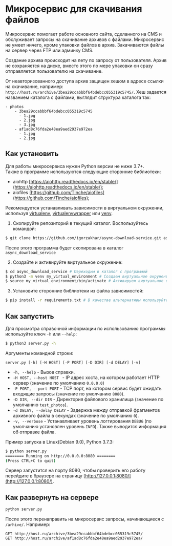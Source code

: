 # Микросервис для скачивания файлов

Микросервис помогает работе основного сайта, сделанного на CMS и обслуживает
запросы на скачивание архивов с файлами. Микросервис не умеет ничего, кроме упаковки файлов
в архив. Закачиваются файлы на сервер через FTP или админку CMS.

Создание архива происходит на лету по запросу от пользователя. Архив не сохраняется на диске, вместо этого по мере упаковки он сразу отправляется пользователю на скачивание.

От неавторизованного доступа архив защищен хешом в адресе ссылки на скачивание, например: `http://host.ru/archive/3bea29ccabbbf64bdebcc055319c5745/`. Хеш задается названием каталога с файлами, выглядит структура каталога так:

```
- photos
    - 3bea29ccabbbf64bdebcc055319c5745
      - 1.jpg
      - 2.jpg
      - 3.jpg
    - af1ad8c76fda2e48ea9aed2937e972ea
      - 1.jpg
      - 2.jpg
```

## Как установить

Для работы микросервиса нужен Python версии не ниже 3.7+.  
Также в программе используются следующие сторонние библиотеки:
- aiohttp [https://aiohttp.readthedocs.io/en/stable/](https://aiohttp.readthedocs.io/en/stable/);
- aiofiles [https://github.com/Tinche/aiofiles](https://github.com/Tinche/aiofiles);

Рекомендуется устанавливать зависимости в виртуальном окружении, используя [virtualenv](https://github.com/pypa/virtualenv), [virtualenvwrapper](https://pypi.python.org/pypi/virtualenvwrapper) или [venv](https://docs.python.org/3/library/venv.html).

1. Скопируйте репозиторий в текущий каталог. Воспользуйтесь командой:  
```bash
$ git clone https://github.com/igorzakhar/async-download-service.git async_download_service
```
После этого программа будет скопирована в каталог ```async_download_service```

2. Создайте и активируйте виртуальное окружение:
```bash
$ cd async_download_service # Переходим в каталог с программой
$ python3 -m venv my_virtual_environment # Создаем виртуальное окружение
$ source my_virtual_environment/bin/activate # Активируем виртуальное окружение
```

3. Установите сторонние библиотеки  из файла зависимостей:
```bash
$ pip install -r requirements.txt # В качестве альтернативы используйте pip3
```

## Как запустить
Для просмотра справочной информации по использованию программы используйте ключ ```-h``` или ```--help```:
```bash
$ python3 server.py -h
```

Аргументы командной строки:
```
server.py [-h] [-H HOST] [-P PORT] [-D DIR] [-d DELAY] [-v]
```
- ```-h, --help``` - Вызов справки.
- ```-H HOST, --host HOST ``` -  IP адрес хоста, на котором работает HTTP сервер (значение по умолчанию ```0.0.0.0```)
- ```-P PORT, --port PORT``` - TCP порт, на котором сервис будет ожидать входящие запросы (значение по умолчанию ```8080```).
- ```-D DIR, --dir DIR``` -  Директория файлового хранилища (значение по умолчанию ```test_photos```).
- ```-d DELAY, --delay DELAY``` - Задержка между отправкой фрагментов архивного файла в секундах (значение по умолчанию ```0```). 
- ```-v, --verbose``` - Устанавливает уровень логгирования ```DEBUG``` (по умолчанию установлен уровень ```INFO```). Также выводится информация об отправке файла.


Пример запуска в Linux(Debian 9.0), Python 3.7.3:
```bash
$ python server.py
======== Running on http://0.0.0.0:8080 ========
(Press CTRL+C to quit)
```

Сервер запустится на порту 8080, чтобы проверить его работу перейдите в браузере на страницу [http://127.0.0.1:8080/](http://127.0.0.1:8080/).

## Как развернуть на сервере

```bash
python server.py
```

После этого перенаправить на микросервис запросы, начинающиеся с `/arhive/`. Например:

```
GET http://host.ru/archive/3bea29ccabbbf64bdebcc055319c5745/
GET http://host.ru/archive/af1ad8c76fda2e48ea9aed2937e972ea/
```
